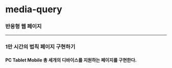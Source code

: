 # media-query

### 반응형 웹 페이지
___
### 1만 시간의 법칙 페이지 구현하기
#### PC Tablet Mobile 총 세개의 디바이스를 지원하는 페이지를 구현한다.
